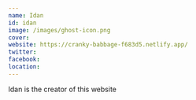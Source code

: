 ```yaml
---
name: Idan
id: idan
image: /images/ghost-icon.png
cover:
website: https://cranky-babbage-f683d5.netlify.app/
twitter:
facebook:
location:
---
```

Idan is the creator of this website
